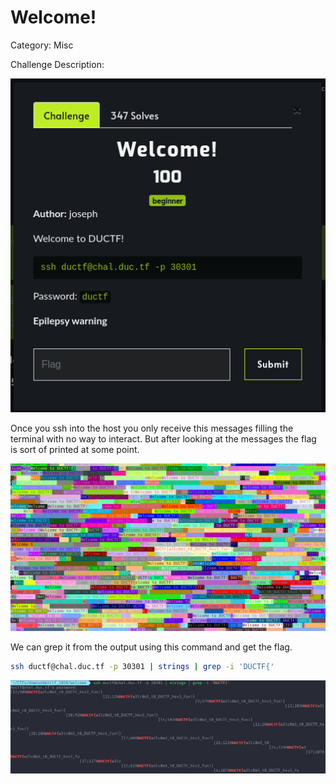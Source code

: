 # Welcome! 

Category: Misc

Challenge Description:

![screenshot1](2020-09-19_03-20.png)

Once you ssh into the host you only receive this messages filling the terminal with no way to interact. But after looking at the messages the flag is sort of printed at some point.

![screenshot2](2020-09-19_03-38.png)

We can grep it from the output using this command and get the flag.

```sh
ssh ductf@chal.duc.tf -p 30301 | strings | grep -i 'DUCTF{'
```

![screenshot3](2020-09-19_03-36.png)




